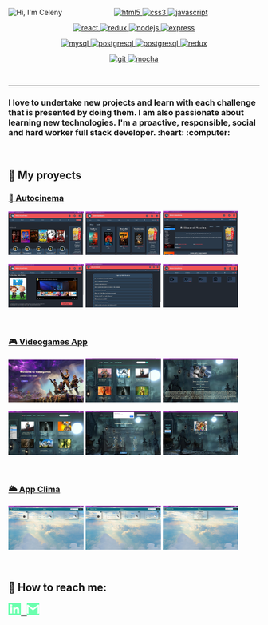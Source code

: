 <a href="https://www.canva.com/design/DAEiV51cSsk/9wLquQVijKnKxGvyULL4cw/view?utm_content=DAEiV51cSsk&utm_campaign=designshare&utm_medium=link&utm_source=publishsharelink" target="_blank"> <img src="https://media.giphy.com/media/WiRIUB7eR7WJJTQiV2/giphy.gif" alt="Hi, I'm Celeny" align="left"/> </a>

<p width='40%' height="100%" align="center"> 
  <a href="https://www.w3.org/html/" target="_blank"> <img src="https://icongr.am/devicon/html5-original-wordmark.svg?size=40&color=currentColor" alt="html5" width="50" height="50"/> </a>   
  <a href="https://www.w3schools.com/css/" target="_blank"> <img src="https://icongr.am/devicon/css3-original-wordmark.svg?size=40&color=currentColor" alt="css3" width="50" height="50"/> </a>
  <a href="https://developer.mozilla.org/en-US/docs/Web/JavaScript" target="_blank"> <img src="https://icongr.am/devicon/javascript-original.svg?size=40&color=currentColor" alt="javascript" width="45" height="45"/> </a>   
</p>
<p width='40%' align="center">
  <a href="https://reactjs.org/" target="_blank"> <img src="https://icongr.am/devicon/react-original.svg?size=40&color=currentColor" alt="react" width="50" height="50"/> </a>
  <a href="https://es.redux.js.org/" target="_blank"> <img src="https://cdn.icon-icons.com/icons2/2415/PNG/512/redux_original_logo_icon_146365.png" alt="redux" width="50" height="50"/> </a>
  <a href="https://nodejs.org" target="_blank"> <img src="https://icongr.am/devicon/nodejs-original-wordmark.svg?size=40&color=currentColor" alt="nodejs" width="50" height="50"/> </a>
  <a href="https://expressjs.com" target="_blank"> <img src="https://icongr.am/devicon/express-original-wordmark.svg?size=40&color=2ec539" alt="express" width="50" height="50"/> </a>
</p>
<p width='40%' align="center">    
  <a href="https://www.mysql.com/" target="_blank"> <img src="https://icongr.am/devicon/mysql-original-wordmark.svg?size=40&color=2ec539" alt="mysql" width="50" height="50"/> </a>
  <a href="https://www.postgresql.org" target="_blank"> <img src="https://icongr.am/devicon/postgresql-original-wordmark.svg?size=40&color=2ec539" alt="postgresql" width="50" height="50"/> </a>
  <a href="https://sequelize.org" target="_blank"> <img src="https://icongr.am/devicon/sequelize-original.svg?size=40&color=2ec539" alt="postgresql" width="50" height="50"/> </a>  
  <a href="https://www.mongodb.com/" target="_blank"> <img src="https://icongr.am/devicon/mongodb-original-wordmark.svg?size=40&color=2ec539" alt="redux" width="50" height="50"/> </a>
</p>
<p align="center">
  <a href="https://git-scm.com/" target="_blank"> <img src="https://www.vectorlogo.zone/logos/git-scm/git-scm-icon.svg" alt="git" width="50" height="50"/> </a>
  <a href="https://mochajs.org" target="_blank"> <img src="https://www.vectorlogo.zone/logos/mochajs/mochajs-icon.svg" alt="mocha" width="50" height="50"/> </a>
</p>

&nbsp;
******

<h3>
I love to undertake new projects and learn with each challenge that is presented by doing them. I am also passionate about learning new technologies. I'm a proactive, responsible, social and hard worker full stack developer. :heart: :computer:
</h3>

&nbsp;

## :pushpin: My proyects

<h3><a href='https://github.com/juancereceda/PG-Henry'>🎥 Autocinema</a></h3>

<p>
  <a><img src="https://github.com/CelenyAndrea/CelenyAndrea/blob/main/images/autocine/Home.png" width="30%"></a>
  <a><img src="https://github.com/CelenyAndrea/CelenyAndrea/blob/main/images/autocine/ComingSoon.png" width="30%"></a>
  <a><img src="https://github.com/CelenyAndrea/CelenyAndrea/blob/main/images/autocine/Billboart.png" width="30%"></a>
</p>
<p>
  <a><img src="https://github.com/CelenyAndrea/CelenyAndrea/blob/main/images/autocine/detail.png" width="30%"></a>
  <a><img src="https://github.com/CelenyAndrea/CelenyAndrea/blob/main/images/autocine/Faq.png" width="30%"></a>
  <a><img src="https://github.com/CelenyAndrea/CelenyAndrea/blob/main/images/autocine/Admin.png" width="30%"></a>
</p>

&nbsp;

<h3><a href='https://github.com/CelenyAndrea/PI-Videogames'>🎮 Videogames App</a></h3>

<p>
  <a><img src="https://github.com/CelenyAndrea/CelenyAndrea/blob/main/images/videogames/Landing.png" width="30%"></a>
  <a><img src="https://github.com/CelenyAndrea/CelenyAndrea/blob/main/images/videogames/Home.png" width="30%"></a>
  <a><img src="https://github.com/CelenyAndrea/CelenyAndrea/blob/main/images/videogames/Detalle.png" width="30%"></a>
</p>
<p>
  <a><img src="https://github.com/CelenyAndrea/CelenyAndrea/blob/main/images/videogames/Filter.png" width="30%"></a>
  <a><img src="https://github.com/CelenyAndrea/CelenyAndrea/blob/main/images/videogames/Formulario.png" width="30%"></a>
  <a><img src="https://github.com/CelenyAndrea/CelenyAndrea/blob/main/images/videogames/VgUser.png" width="30%"></a>
</p>

&nbsp;

<h3><a href='https://github.com/CelenyAndrea/AppClima'>🌥️ App Clima</a></h3>
<p>
  <a><img src="https://github.com/CelenyAndrea/CelenyAndrea/blob/main/images/clima/Clima.png" width="30%"></a>
  <a><img src="https://github.com/CelenyAndrea/CelenyAndrea/blob/main/images/clima/ClimaSearch.png" width="30%"></a>
  <a><img src="https://github.com/CelenyAndrea/CelenyAndrea/blob/main/images/clima/ClimaDetalle.png" width="30%"></a>
</p>

&nbsp;

## :paperclip: How to reach me:
<span >
<a href="https://www.linkedin.com/in/celenysantana/" ><img width="5%" src="https://github.com/CelenyAndrea/CelenyAndrea/blob/main/logos/linkedin-icon.png"> &nbsp;
<a href="mailto:celenyandrea@gmail.com"> <img width="5%" src="https://github.com/CelenyAndrea/CelenyAndrea/blob/main/logos/gmail-icon%20green.png">
</span>